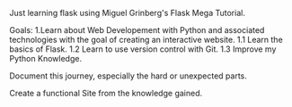 Just learning flask using Miguel Grinberg's Flask Mega Tutorial.

Goals:
1.Learn about Web Developement with Python and associated technologies with the goal of creating an interactive website. 1.1 Learn the basics of Flask. 1.2 Learn to use version control with Git. 1.3 Improve my Python Knowledge.

Document this journey, especially the hard or unexpected parts.

Create a functional Site from the knowledge gained.
